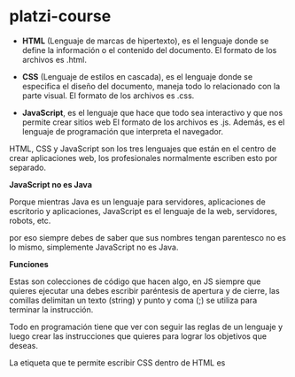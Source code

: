 # platzi-course

* **HTML** (Lenguaje de marcas de hipertexto), es el lenguaje donde se define la información o el contenido del documento. El formato de los archivos es .html.

* **CSS** (Lenguaje de estilos en cascada), es el lenguaje donde se especifica el diseño del documento, maneja todo lo relacionado con la parte visual. El formato de los archivos es .css.

* **JavaScript**, es el lenguaje que hace que todo sea interactivo y que nos permite crear sitios web El formato de los archivos es .js. Además, es el lenguaje de programación que interpreta el navegador.

HTML, CSS y JavaScript son los tres lenguajes que están en el centro de crear aplicaciones web, los profesionales normalmente escriben esto por separado.

**JavaScript no es Java**

Porque mientras Java es un lenguaje para servidores, aplicaciones de escritorio y aplicaciones, JavaScript es el lenguaje de la web, servidores, robots, etc.

por eso siempre debes de saber que sus nombres tengan parentesco no es lo mismo, simplemente JavaScript no es Java.

**Funciones**

Estas son colecciones de código que hacen algo, en JS siempre que quieres ejecutar una debes escribir paréntesis de apertura y de cierre, las comillas delimitan un texto (string) y punto y coma (;) se utiliza para terminar la instrucción.

Todo en programación tiene que ver con seguir las reglas de un lenguaje y luego crear las instrucciones que quieres para lograr los objetivos que deseas.

La etiqueta que te permite escribir CSS dentro de HTML es <style>, se coloca dentro de head. La etiqueta para escribir JS dentro de HTML es <script>, se coloca antes de terminar el body.

En HTMl Los títulos se pueden agregar con la etiquetas h1,h2,h3,h4,h5,h6.

* La consola nos sirve para saber el estado de las variables.
 
* Cuando tienen un valor en comillas("") es un texto.

* Puedes usar la función prompt para recibir datos del usuario.

* Concatenar es unir cadenas de texto a variables.

* El nombre de los archivos deberían seguir las mismas reglas que los nombres de variables

* El código debería ser fácil de leer

* Los bloques de codigo no terminan en ;.

* Para aprender programacion debes de practicar es muy importante.

**Objetos** estos son como envolturas para código.

**El navegador tiene algunos nativos cómo:**

**Navigator:** El objeto que contiene las funciones del navegador, también te permite acceder también al sistema operativo como el gps, guardar datos en el disco duro, etc.

**Window:** El objeto que maneja cada una de las pestañas.

**Document:** El objeto que contiene todo lo que vemos dentro de nuestra página.

DOM (Document Object Model) es la forma en que internamente el navegador organiza todo el HTML dentro de una estructura de árbol.

**Los objetos contienen**

**Métodos:** funciones dentro de un objeto.

**Atributo o propiedad:** variables internas que almacenan valores.

Los **ciclos** son piezas de código que se repiten hasta que se cumple una condición.

**Eventos** son funciones que suceden cuando algo ocurre,  sucesos cómo un click, pulsar una tecla, colocar el mouse sobre un botón, etc.

* Math.floor() devuelve el número entero por debajo de los decimales.

* Math.ceil() devuelve el siguiente número entero arriba de los decimales

* Math.random() devuelve un número aleatorio de 0 a 0.999..

**insertar images en canvas**

* Debemos agregar la imagen en el evento load del objeto.
 
* Debemos usar el método .drawImage del canvas para insertar la imagen.
 
* Canvas dibuja siempre encima del último objeto.

 **Modulo**

* Para calcular el módulo puedes usar %.
 
* Los programas dividen los programas complejos en problemas pequeños.
 
* La operación lógica and (y) se escribe en JavaScript con &&.